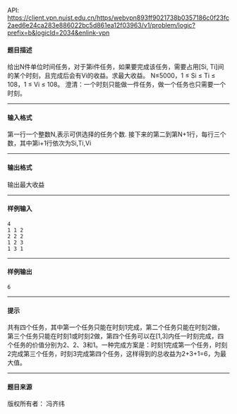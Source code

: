 API: https://client.vpn.nuist.edu.cn/https/webvpn893ff9021738b0357186c0f23fc2aed6e24ca283e886022bc5d861ea12f03963/v1/problem/logic?prefix=b&logicId=2034&enlink-vpn

#### 题目描述

给出N件单位时间任务，对于第i件任务，如果要完成该任务，需要占用\[Si, Ti\]间的某个时刻，且完成后会有Vi的收益。求最大收益。 N≤5000，1 ≤ Si ≤ Ti ≤ 108，1 ≤ Vi ≤ 108。 澄清：一个时刻只能做一件任务，做一个任务也只需要一个时刻。

---

#### 输入格式

第一行一个整数N,表示可供选择的任务个数. 接下来的第二到第N+1行，每行三个数，其中第i+1行依次为Si,Ti,Vi

---

#### 输出格式

输出最大收益

---

#### 样例输入
```
4
1 1 2
2 2 2
1 2 3
1 3 1

```

---

#### 样例输出
```
6
```

---

#### 提示

共有四个任务，其中第一个任务只能在时刻1完成，第二个任务只能在时刻2做，第三个任务只能在时刻1或时刻2做，第四个任务可以在\[1,3\]内任一时刻完成，四个任务的价值分别为2、2、3和1。一种完成方案是：时刻1完成第一个任务，时刻2完成第三个任务，时刻3完成第四个任务，这样得到的总收益为2+3+1=6，为最大值。

---

#### 题目来源

版权所有者： 冯齐纬
